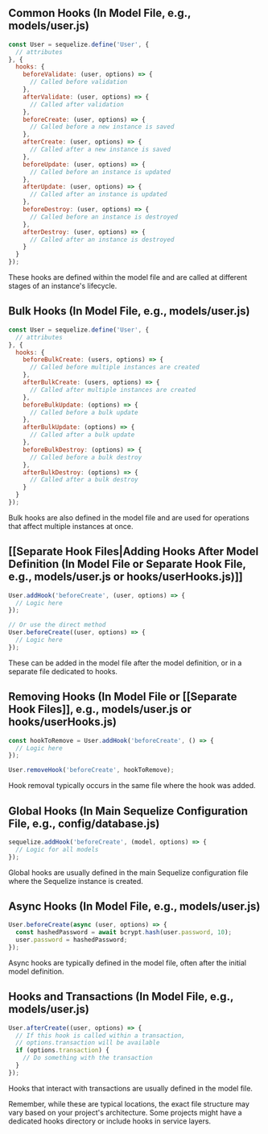 ## Common Hooks (In Model File, e.g., models/user.js)

```javascript
const User = sequelize.define('User', {
  // attributes
}, {
  hooks: {
    beforeValidate: (user, options) => {
      // Called before validation
    },
    afterValidate: (user, options) => {
      // Called after validation
    },
    beforeCreate: (user, options) => {
      // Called before a new instance is saved
    },
    afterCreate: (user, options) => {
      // Called after a new instance is saved
    },
    beforeUpdate: (user, options) => {
      // Called before an instance is updated
    },
    afterUpdate: (user, options) => {
      // Called after an instance is updated
    },
    beforeDestroy: (user, options) => {
      // Called before an instance is destroyed
    },
    afterDestroy: (user, options) => {
      // Called after an instance is destroyed
    }
  }
});
```
These hooks are defined within the model file and are called at different stages of an instance's lifecycle.

## Bulk Hooks (In Model File, e.g., models/user.js)

```javascript
const User = sequelize.define('User', {
  // attributes
}, {
  hooks: {
    beforeBulkCreate: (users, options) => {
      // Called before multiple instances are created
    },
    afterBulkCreate: (users, options) => {
      // Called after multiple instances are created
    },
    beforeBulkUpdate: (options) => {
      // Called before a bulk update
    },
    afterBulkUpdate: (options) => {
      // Called after a bulk update
    },
    beforeBulkDestroy: (options) => {
      // Called before a bulk destroy
    },
    afterBulkDestroy: (options) => {
      // Called after a bulk destroy
    }
  }
});
```
Bulk hooks are also defined in the model file and are used for operations that affect multiple instances at once.

## [[Separate Hook Files|Adding Hooks After Model Definition (In Model File or Separate Hook File, e.g., models/user.js or hooks/userHooks.js)]]

```javascript
User.addHook('beforeCreate', (user, options) => {
  // Logic here
});

// Or use the direct method
User.beforeCreate((user, options) => {
  // Logic here
});
```
These can be added in the model file after the model definition, or in a separate file dedicated to hooks.

## Removing Hooks (In Model File or [[Separate Hook Files]], e.g., models/user.js or hooks/userHooks.js)

```javascript
const hookToRemove = User.addHook('beforeCreate', () => {
  // Logic here
});

User.removeHook('beforeCreate', hookToRemove);
```
Hook removal typically occurs in the same file where the hook was added.

## Global Hooks (In Main Sequelize Configuration File, e.g., config/database.js)

```javascript
sequelize.addHook('beforeCreate', (model, options) => {
  // Logic for all models
});
```
Global hooks are usually defined in the main Sequelize configuration file where the Sequelize instance is created.

## Async Hooks (In Model File, e.g., models/user.js)

```javascript
User.beforeCreate(async (user, options) => {
  const hashedPassword = await bcrypt.hash(user.password, 10);
  user.password = hashedPassword;
});
```
Async hooks are typically defined in the model file, often after the initial model definition.

## Hooks and Transactions (In Model File, e.g., models/user.js)

```javascript
User.afterCreate((user, options) => {
  // If this hook is called within a transaction,
  // options.transaction will be available
  if (options.transaction) {
    // Do something with the transaction
  }
});
```
Hooks that interact with transactions are usually defined in the model file.

Remember, while these are typical locations, the exact file structure may vary based on your project's architecture. Some projects might have a dedicated hooks directory or include hooks in service layers.